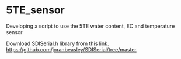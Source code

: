 # 5TE_sensor
Developing a script to use the 5TE water content, EC and temperature sensor

Download SDISerial.h library from this link.
https://github.com/joranbeasley/SDISerial/tree/master
